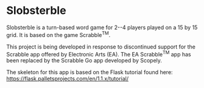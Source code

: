 # Slobsterble
Slobsterble is a turn-based word game for 2--4 players played on a 15 by 15 grid. 
It is based on the game Scrabble<sup>TM</sup>. 

This project is being developed in response to discontinued support for the Scrabble
app offered by Electronic Arts (EA). The EA Scrabble<sup>TM</sup> app has been
replaced by the Scrabble Go app developed by Scopely.

The skeleton for this app is based on the Flask tutorial found here: 
https://flask.palletsprojects.com/en/1.1.x/tutorial/
